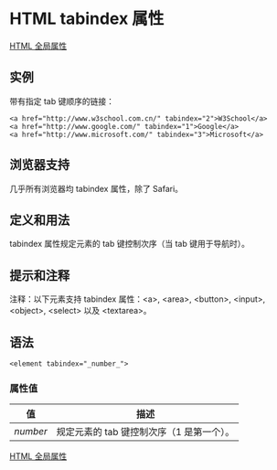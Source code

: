 # HTML tabindex 属性

[HTML 全局属性](/tags/html_ref_standardattributes.asp)

## 实例

带有指定 tab 键顺序的链接：

```
<a href="http://www.w3school.com.cn/" tabindex="2">W3School</a>
<a href="http://www.google.com/" tabindex="1">Google</a>
<a href="http://www.microsoft.com/" tabindex="3">Microsoft</a>

```



## 浏览器支持

几乎所有浏览器均 tabindex 属性，除了 Safari。

## 定义和用法

tabindex 属性规定元素的 tab 键控制次序（当 tab 键用于导航时）。

## 提示和注释

注释：以下元素支持 tabindex 属性：&lt;a&gt;, &lt;area&gt;, &lt;button&gt;, &lt;input&gt;, &lt;object&gt;, &lt;select&gt; 以及 &lt;textarea&gt;。

## 语法

```
<element tabindex="_number_">
```

### 属性值

| 值 | 描述 |
| --- | --- |
| _number_ | 规定元素的 tab 键控制次序（1 是第一个）。 |

[HTML 全局属性](/tags/html_ref_standardattributes.asp)

